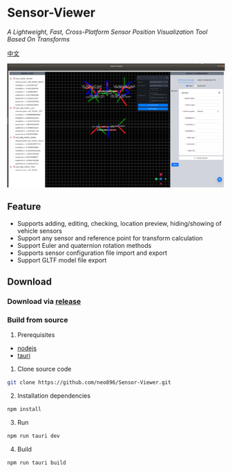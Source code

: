 # Sensor-Viewer

<em>A Lightweight, Fast, Cross-Platform Sensor Position Visualization Tool Based On Transforms</em>

[中文](./README.zh_CN.md)

![screenshoot](./screenshot.jpg)

## Feature

-   Supports adding, editing, checking, location preview, hiding/showing of vehicle sensors
-   Support any sensor and reference point for transform calculation
-   Support Euler and quaternion rotation methods
-   Supports sensor configuration file import and export
-   Support GLTF model file export

## Download

### Download via [release](https://github.com/neo896/Sensor-Viewer/releases)

### Build from source

1. Prerequisites

-   [nodejs](https://nodejs.org/en)
-   [tauri](https://tauri.app/v1/guides/getting-started/prerequisites)

1. Clone source code

```bash
git clone https://github.com/neo896/Sensor-Viewer.git
```

2. Installation dependencies

```bash
npm install
```

3. Run

```bash
npm run tauri dev
```

4. Build

```bash
npm run tauri build
```
